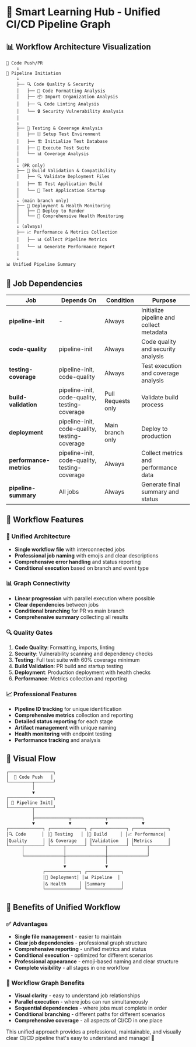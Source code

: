 # 🎯 Smart Learning Hub - Unified CI/CD Pipeline Graph

## 📊 Workflow Architecture Visualization

```
📝 Code Push/PR
    ↓
🚀 Pipeline Initiation
    ↓
    ├── 🔍 Code Quality & Security
    │   ├── 🎨 Code Formatting Analysis
    │   ├── 📦 Import Organization Analysis  
    │   ├── 🔍 Code Linting Analysis
    │   └── 🔒 Security Vulnerability Analysis
    │
    ↓
    ├── 🧪 Testing & Coverage Analysis
    │   ├── 🗄️ Setup Test Environment
    │   ├── 🏗️ Initialize Test Database
    │   ├── 🧪 Execute Test Suite
    │   └── 📊 Coverage Analysis
    │
    ↓ (PR only)
    ├── 🔨 Build Validation & Compatibility
    │   ├── 🔍 Validate Deployment Files
    │   ├── 🏗️ Test Application Build
    │   └── 🚀 Test Application Startup
    │
    ↓ (main branch only)
    ├── 🚀 Deployment & Health Monitoring
    │   ├── 🚀 Deploy to Render
    │   └── 🏥 Comprehensive Health Monitoring
    │
    ↓ (always)
    ├── 📈 Performance & Metrics Collection
    │   ├── 📊 Collect Pipeline Metrics
    │   └── 📊 Generate Performance Report
    │
    ↓
📊 Unified Pipeline Summary
```

## 🔄 Job Dependencies

| Job | Depends On | Condition | Purpose |
|-----|------------|-----------|---------|
| **pipeline-init** | - | Always | Initialize pipeline and collect metadata |
| **code-quality** | pipeline-init | Always | Code quality and security analysis |
| **testing-coverage** | pipeline-init, code-quality | Always | Test execution and coverage analysis |
| **build-validation** | pipeline-init, code-quality, testing-coverage | Pull Requests only | Validate build process |
| **deployment** | pipeline-init, code-quality, testing-coverage | Main branch only | Deploy to production |
| **performance-metrics** | pipeline-init, code-quality, testing-coverage | Always | Collect metrics and performance data |
| **pipeline-summary** | All jobs | Always | Generate final summary and status |

## 🎯 Workflow Features

### **🚀 Unified Architecture**
- **Single workflow file** with interconnected jobs
- **Professional job naming** with emojis and clear descriptions
- **Comprehensive error handling** and status reporting
- **Conditional execution** based on branch and event type

### **📊 Graph Connectivity**
- **Linear progression** with parallel execution where possible
- **Clear dependencies** between jobs
- **Conditional branching** for PR vs main branch
- **Comprehensive summary** collecting all results

### **🔍 Quality Gates**
1. **Code Quality**: Formatting, imports, linting
2. **Security**: Vulnerability scanning and dependency checks
3. **Testing**: Full test suite with 60% coverage minimum
4. **Build Validation**: PR build and startup testing
5. **Deployment**: Production deployment with health checks
6. **Performance**: Metrics collection and reporting

### **📈 Professional Features**
- **Pipeline ID tracking** for unique identification
- **Comprehensive metrics** collection and reporting
- **Detailed status reporting** for each stage
- **Artifact management** with unique naming
- **Health monitoring** with endpoint testing
- **Performance tracking** and analysis

## 🎨 Visual Flow

```
┌─────────────────┐
│  📝 Code Push   │
└─────────┬───────┘
          │
          ▼
┌─────────────────┐
│ 🚀 Pipeline Init│
└─────────┬───────┘
          │
          ├─────────────┬─────────────┬─────────────┐
          ▼             ▼             ▼             ▼
┌─────────────┐ ┌─────────────┐ ┌─────────────┐ ┌─────────────┐
│🔍 Code      │ │🧪 Testing   │ │🔨 Build     │ │📈 Performance│
│Quality      │ │& Coverage   │ │Validation   │ │Metrics      │
└─────┬───────┘ └─────┬───────┘ └─────┬───────┘ └─────┬───────┘
      │               │               │               │
      └───────────────┼───────────────┼───────────────┘
                      │               │
                      ▼               ▼
              ┌─────────────┐ ┌─────────────┐
              │🚀 Deployment│ │📊 Pipeline  │
              │& Health     │ │Summary      │
              └─────────────┘ └─────────────┘
```

## 🎯 Benefits of Unified Workflow

### **✅ Advantages**
- **Single file management** - easier to maintain
- **Clear job dependencies** - professional graph structure
- **Comprehensive reporting** - unified metrics and status
- **Conditional execution** - optimized for different scenarios
- **Professional appearance** - emoji-based naming and clear structure
- **Complete visibility** - all stages in one workflow

### **🔄 Workflow Graph Benefits**
- **Visual clarity** - easy to understand job relationships
- **Parallel execution** - where jobs can run simultaneously
- **Sequential dependencies** - where jobs must complete in order
- **Conditional branching** - different paths for different scenarios
- **Comprehensive coverage** - all aspects of CI/CD in one place

This unified approach provides a professional, maintainable, and visually clear CI/CD pipeline that's easy to understand and manage! 🎉
